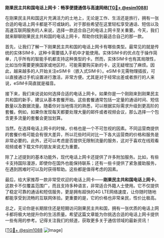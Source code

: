 **刚果民主共和国电话上网卡：畅享便捷通信与高速网络[[TG💪+ @esim1088](https://t.me/s/esim1088)]**

在刚果民主共和国这片充满活力的土地上，无论是工作、生活还是旅行，拥有一张合适的电话上网卡都是不可或缺的。对于那些希望在这里轻松享受通话、短信以及高速互联网服务的人来说，选择一款适合自己的电话上网卡至关重要。今天，我们就来聊聊刚果民主共和国的电话上网卡，帮助你找到最适合自己的那一款。

首先，让我们了解一下刚果民主共和国的电话上网卡有哪些类型。最常见的就是传统的实体SIM卡，这种卡需要插入手机中才能使用。实体SIM卡的优点在于操作简单，几乎所有的智能手机都支持这种类型的卡。然而，实体SIM卡也有其局限性，比如当你需要更换国家或地区时，可能需要购买新的卡，这无疑增加了麻烦。因此，越来越多的人开始关注eSIM卡（嵌入式SIM卡）。eSIM卡无需物理插拔，可以直接通过手机设置进行激活，非常方便。尤其是对于经常出差或者旅行的人来说，eSIM卡简直就是福音。

接下来，我们来说说如何选择合适的电话上网卡。如果你是一个刚刚来到刚果民主共和国的新手，建议从基本套餐开始。这些套餐通常包括一定量的通话时间、短信数量以及数据流量。随着你对当地情况的熟悉，可以根据实际需求升级到更高阶的套餐。例如，如果你发现每天都要处理大量的邮件或者视频会议，那么选择一个包含更多流量的套餐会更加划算。

当然，在选择电话上网卡的时候，价格也是一个不可忽视的因素。不同运营商提供的套餐价格可能会有很大差异，所以花些时间对比一下各大运营商的价格和服务是非常必要的。此外，还可以考虑是否提供无限制流量的服务，这对于喜欢在线观看视频或者下载文件的朋友来说尤为重要。

除了上述提到的基本功能外，现代电话上网卡还提供了许多附加服务。比如，有些卡支持国际漫游，即使你在国外也能保持联系；还有一些卡提供了紧急援助服务，在遇到困难时可以及时获得帮助。这些都是值得考虑的因素。

最后，给大家推荐一款非常受欢迎的电话上网卡——**刚果民主共和国电话上网卡**。这款卡不仅覆盖范围广，而且支持多种语言，非常适合外籍人士使用。它不仅提供了稳定可靠的通话和短信服务，更是拥有超快的4G LTE网络速度，让你随时随地都能享受到流畅的互联网体验。更重要的是，它的价格也非常亲民，性价比极高。

总之，无论你是长期居住还是短期访问刚果民主共和国，拥有一张优质的电话上网卡都将极大地提升你的生活质量。希望这篇文章能为你挑选合适的电话上网卡提供一些有用的参考。记得关注我们的频道，获取更多关于通信领域的最新资讯！

[[TG💪+ @esim1088](https://t.me/s/esim1088) ![Image](https://i.postimg.cc/4NQfJmqS/Snipaste-2025-05-13-00-14-12.png)]